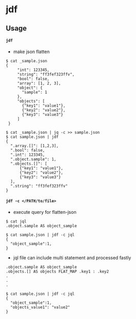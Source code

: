 # jdf
## Usage
#### `jdf `

- make json flatten

```
$ cat _sample.json
{
     "int": 123345,
     "string": "ff3fef323ffv",
     "bool": false,
     "array": [1, 2, 3],
     "object": {
       "sample": 1
     },
     "objects": [
       {"key1": "value1"},
       {"key2": "value2"},
       {"key3": "value3"}
     ]
 }

$ cat _sample.json | jq -c >> sample.json
$ cat sample.json | jdf
{
  ".array.[]": [1,2,3],
  ".bool": false,
  ".int": 123345,
  ".object.sample": 1,
  ".objects.[]": [
      {"key1": "value1"},
      {"key2": "value2"},
      {"key3": "value3"}
  ],
  ".string": "ff3fef323ffv"
}

```
#### `jdf -c </PATH/to/file>`
- execute query for flatten-json

```
$ cat jql
.object.sample AS object_sample

$ cat sample.json | jdf -c jql
{ 
  "object_sample":1,
}

```

- jql file can include multi statement and processed fastly
```
.object.sample AS object_sample
.objects.[] AS objects FLAT_MAP .key1 : .key2
.
.
.
```

```
$ cat sample.json | jdf -c jql
{ 
  "object_sample":1,
  "objects_value1": "value2"  
}

```
